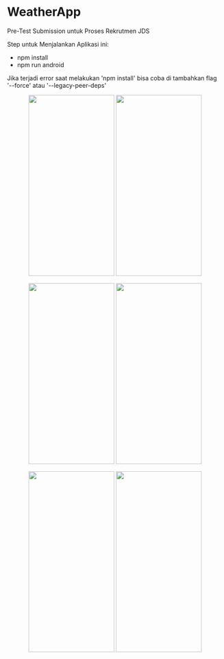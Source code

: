 # WeatherApp

Pre-Test Submission untuk Proses Rekrutmen JDS

Step untuk Menjalankan Aplikasi ini:

- npm install
- npm run android

Jika terjadi error saat melakukan 'npm install' bisa coba di tambahkan flag '--force' atau '--legacy-peer-deps'

<p align="center">
<img src="https://user-images.githubusercontent.com/56853695/219658544-12e7f2df-acc3-4390-877a-36634f033177.png" width=200 height=422>   
<img src="https://user-images.githubusercontent.com/56853695/219658554-2a70ab50-a0dc-4684-858c-db777505616d.png" width=200 height=422>  
</p>
<p align="center">
<img src="https://user-images.githubusercontent.com/56853695/219658556-8f99e27d-f95c-4bf8-8726-00fdec3ce65e.png" width=200 height=422> 
<img src="https://user-images.githubusercontent.com/56853695/219658561-48c31236-8292-4ba7-a84b-9c29fe4243f5.png" width=200 height=422>
</p>
<p align="center">
<img src="https://user-images.githubusercontent.com/56853695/219658569-47a9e9bc-8700-452e-bcd5-673015edf9f8.png" width=200 height=422>
<img src="https://user-images.githubusercontent.com/56853695/219658579-2870ab0c-400c-4916-a196-6cecc4baee2d.png" width=200 height=422>
</p>